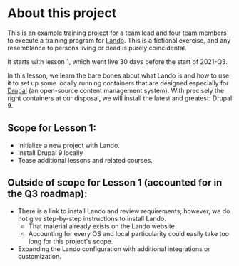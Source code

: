 # About this project
This is an example training project for a team lead and four team members to execute a training program for [Lando](https://lando.dev/). This is a fictional exercise, and any resemblance to persons living or dead is purely coincidental.

It starts with lesson 1, which went live 30 days before the start of 2021-Q3.

In this lesson, we learn the bare bones about what Lando is and how to use it to set up some locally running containers that are designed especially for [Drupal](https://drupal.org) (an open-source content management system). With precisely the right containers at our disposal, we will install the latest and greatest: Drupal 9.

## Scope for Lesson 1:
 - Initialize a new project with Lando.
 - Install Drupal 9 locally
 - Tease additional lessons and related courses.

## Outside of scope for Lesson 1 (accounted for in the Q3 roadmap):
 - There is a link to install Lando and review requirements; however, we do not give step-by-step instructions to install Lando.
    - That material already exists on the Lando website.
    - Accounting for every OS and local particularity could easily take too long for this project's scope.
 - Expanding the Lando configuration with additional integrations or customization.